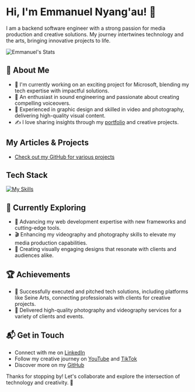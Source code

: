 # Hi, I'm Emmanuel Nyang'au! 👋

I am a backend software engineer with a strong passion for media production and creative solutions. My journey intertwines technology and the arts, bringing innovative projects to life.

![Emmanuel's Stats](https://github-readme-stats.vercel.app/api?username=Emmanuelnyabuto&theme=vue-dark&show_icons=true&hide_border=true&count_private=true)

## 🚀 About Me

- 🔭 I'm currently working on an exciting project for Microsoft, blending my tech expertise with impactful solutions.
- 🌱 An enthusiast in sound engineering and passionate about creating compelling voiceovers.
- 🎨 Experienced in graphic design and skilled in video and photography, delivering high-quality visual content.
- ✍️ I love sharing insights through my [portfolio](https://drive.google.com/file/d/12FS8dqmILv8q6eG4Ss583-X4fyR9Giul/view?usp=sharing) and creative projects.

## My Articles & Projects
- [Check out my GitHub for various projects](https://github.com/Emmanuelnyabuto)

## Tech Stack
[![My Skills](https://skillicons.dev/icons?i=js,html,css,react,nodejs,python,django,postman,docker,aws)](https://skillicons.dev)

## 🌱 Currently Exploring

- 🚀 Advancing my web development expertise with new frameworks and cutting-edge tools.
- 🎬 Enhancing my videography and photography skills to elevate my media production capabilities.
- 🎨 Creating visually engaging designs that resonate with clients and audiences alike.

## 🏆 Achievements

- 🌟 Successfully executed and pitched tech solutions, including platforms like Seine Arts, connecting professionals with clients for creative projects.
- 📸 Delivered high-quality photography and videography services for a variety of clients and events.

## 📬 Get in Touch

- Connect with me on [LinkedIn](https://www.linkedin.com/in/emmanuel-nyang-au-9947a123b/)
- Follow my creative journey on [YouTube](https://www.youtube.com/channel/UCXKbAi6ymcvXqs8Kx_I6h3g) and [TikTok](https://www.tiktok.com/@seinearts?_t=8qoQVYZM8G6&_r=1)
- Discover more on my [GitHub](https://github.com/Emmanuelnyabuto)

Thanks for stopping by! Let's collaborate and explore the intersection of technology and creativity. 🚀
